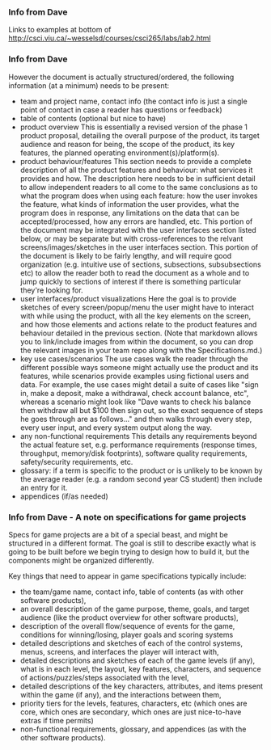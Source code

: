 
### Info from Dave
Links to examples at bottom of http://csci.viu.ca/~wesselsd/courses/csci265/labs/lab2.html


### Info from Dave
However the document is actually structured/ordered, the following information (at a minimum) needs to be present:

- team and project name, contact info (the contact info is just a single point of contact in case a reader has questions or feedback)
- table of contents (optional but nice to have)
- product overview
    This is essentially a revised version of the phase 1 product proposal, detailing the overall purpose of the product, its target audience and reason for being, the scope of the product, its key features, the planned operating environment(s)/platform(s).
- product behaviour/features
    This section needs to provide a complete description of all the product features and behaviour: what services it provides and how.
    The description here needs to be in sufficient detail to allow independent readers to all come to the same conclusions as to what the program does when using each feature: how the user invokes the feature, what kinds of information the user provides, what the program does in response, any limitations on the data that can be accepted/processed, how any errors are handled, etc.
    This portion of the document may be integrated with the user interfaces section listed below, or may be separate but with cross-references to the relvant screens/images/sketches in the user interfaces section.
    This portion of the document is likely to be fairly lengthy, and will require good organization (e.g. intuitive use of sections, subsections, subsubsections etc) to allow the reader both to read the document as a whole and to jump quickly to sections of interest if there is something particular they're looking for.
- user interfaces/product visualizations
    Here the goal is to provide sketches of every screen/popup/menu the user might have to interact with while using the product, with all the key elements on the screen, and how those elements and actions relate to the product features and behaviour detailed in the previous section. (Note that markdown allows you to link/include images from within the document, so you can drop the relevant images in your team repo along with the Specifications.md.)
- key use cases/scenarios
    The use cases walk the reader through the different possible ways someone might actually use the product and its features, while scenarios provide examples using fictional users and data. For example, the use cases might detail a suite of cases like "sign in, make a deposit, make a withdrawal, check account balance, etc", whereas a scenario might look like "Dave wants to check his balance then withdraw all but $100 then sign out, so the exact sequence of steps he goes through are as follows..." and then walks through every step, every user input, and every system output along the way.
- any non-functional requirements
    This details any requirements beyond the actual feature set, e.g. performance requirements (response times, throughput, memory/disk footprints), software quality requirements, safety/security requirements, etc.
- glossary: if a term is specific to the product or is unlikely to be known by the average reader (e.g. a random second year CS student) then include an entry for it.
- appendices (if/as needed)


### Info from Dave - A note on specifications for game projects
Specs for game projects are a bit of a special beast, and might be structured in a different format. The goal is still to describe exactly what is going to be built before we begin trying to design how to build it, but the components might be organized differently.

Key things that need to appear in game specifications typically include:
- the team/game name, contact info, table of contents (as with other software products),
- an overall description of the game purpose, theme, goals, and target audience (like the product overview for other software products),
- description of the overall flow/sequence of events for the game, conditions for winning/losing, player goals and scoring systems
- detailed descriptions and sketches of each of the control systems, menus, screens, and interfaces the player will interact with,
- detailed descriptions and sketches of each of the game levels (if any), what is in each level, the layout, key features, characters, and sequence of actions/puzzles/steps associated with the level,
- detailed descriptions of the key characters, attributes, and items present within the game (if any), and the interactions between them,
- priority tiers for the levels, features, characters, etc (which ones are core, which ones are secondary, which ones are just nice-to-have extras if time permits)
- non-functional requirements, glossary, and appendices (as with the other software products).